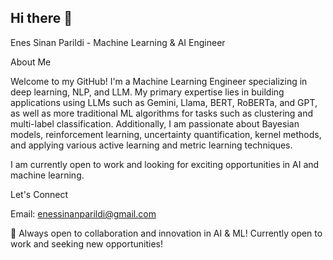 ## Hi there 👋
Enes Sinan Parildi - Machine Learning & AI Engineer

About Me

Welcome to my GitHub! I'm a Machine Learning Engineer specializing in deep learning, NLP, and LLM. My primary expertise lies in building applications using LLMs such as Gemini, Llama, BERT, RoBERTa, and GPT, as well as more traditional ML algorithms for tasks such as clustering and multi-label classification. Additionally, I am passionate about Bayesian models, reinforcement learning, uncertainty quantification, kernel methods, and applying various active learning and metric learning techniques.

I am currently open to work and looking for exciting opportunities in AI and machine learning.

Let's Connect

Email: enessinanparildi@gmail.com

🚀 Always open to collaboration and innovation in AI & ML! Currently open to work and seeking new opportunities!
<!--
**enessinanparildi/enessinanparildi** is a ✨ _special_ ✨ repository because its `README.md` (this file) appears on your GitHub profile.

Here are some ideas to get you started:

- 🔭 I’m currently working on ...
- 🌱 I’m currently learning ...
- 👯 I’m looking to collaborate on ...
- 🤔 I’m looking for help with ...
- 💬 Ask me about ...
- 📫 How to reach me: ...
- 😄 Pronouns: ...
- ⚡ Fun fact: ...
-->
